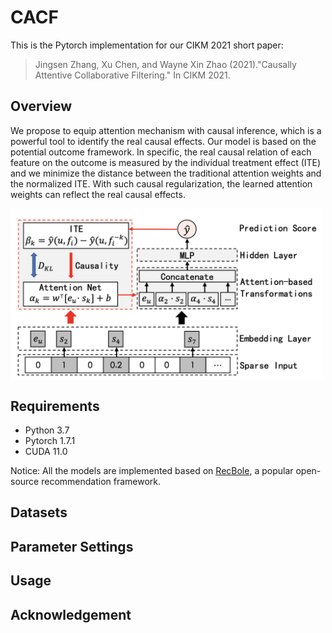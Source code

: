 # CACF
This is the Pytorch implementation for our CIKM 2021 short paper:
> Jingsen Zhang, Xu Chen, and Wayne Xin Zhao (2021)."Causally Attentive Collaborative Filtering." In CIKM 2021. 

## Overview
We propose to equip attention mechanism with causal inference, which is a powerful tool to identify the real causal effects. Our model is based on the potential outcome framework. In specific, the real causal relation of each feature on the outcome is measured by the individual treatment effect (ITE) and we minimize the distance between the traditional attention weights and the normalized ITE. With such causal regularization, the learned attention weights can reflect the real causal effects.

<img src="https://github.com/JingsenZhang/CACF/blob/master/model.png" width = "500px" align=center />

## Requirements
- Python 3.7
- Pytorch 1.7.1
- CUDA 11.0

Notice: All the models are implemented based on [RecBole](https://github.com/RUCAIBox/RecBole), a popular open-source recommendation framework. 

## Datasets
## Parameter Settings
## Usage
## Acknowledgement
